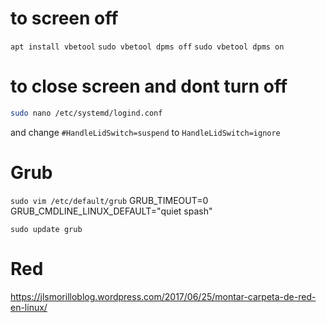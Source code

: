 # to screen off 
`apt install vbetool`
`sudo vbetool dpms off`
`sudo vbetool dpms on`
 
# to close screen and dont turn off 
```bash
sudo nano /etc/systemd/logind.conf
```
and change 
`#HandleLidSwitch=suspend`
to 
`HandleLidSwitch=ignore`


# Grub
`sudo vim /etc/default/grub`
GRUB_TIMEOUT=0
GRUB_CMDLINE_LINUX_DEFAULT="quiet spash"

`sudo update grub`

# Red
https://jlsmorilloblog.wordpress.com/2017/06/25/montar-carpeta-de-red-en-linux/
